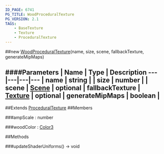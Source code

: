```yaml
---
ID_PAGE: 6741
PG_TITLE: WoodProceduralTexture
PG_VERSION: 2.1
TAGS:
    - BaseTexture
    - Texture
    - ProceduralTexture
---
```

##new [WoodProceduralTexture](page.php?p=6741)(name, size, scene, fallbackTexture, generateMipMaps)




####Parameters
 | Name | Type | Description
---|---|---|---
 | name | string | 
 | size | number | 
 | scene | [Scene](page.php?p=6662) | 
optional | fallbackTexture | [Texture](page.php?p=6733) | 
optional | generateMipMaps | boolean | 
---

##Extends
 [ProceduralTexture](page.php?p=6739)
##Members

###ampScale : number




###woodColor : [Color3](page.php?p=6748)









##Methods

###updateShaderUniforms() &rarr; void

